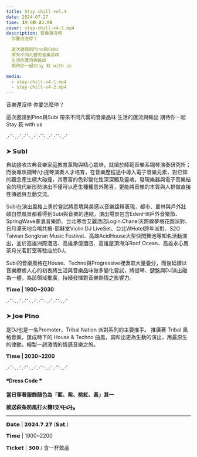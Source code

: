 ```yaml
---
title: Stay chill vol.4
date: 2024-07-27
time: 𝟭9:0𝟬-𝟮2:0𝟬
cover: stay-chill-v4-1.mp4
description: 音樂還沒停
  你要怎麼停？

  這次邀請到Pino與Subi
  帶來不同凡響的音樂品味
  生活的匯流與輸出
  期待你一起Stay 萩 with us

media:
  - stay-chill-v4-1.mp4
  - stay-chill-v4-2.mp4
---
```


音樂還沒停
你要怎麼停？

這次邀請到Pino與Subi
帶來不同凡響的音樂品味
生活的匯流與輸出
期待你一起Stay 萩 with us

⋰⋱⋰⋰⋱⋰⋰⋱⋰⋰⋱⋰

### ➤ 𝗦𝘂𝗯𝗶

自幼接收古典音樂家庭教育薰陶與精心栽培，就讀於師範音樂系鋼琴演奏研究所；而後專攻鋼琴/小提琴演奏人才培育，在音樂歷程途中導入電子音樂元素，對已知的觀念產生極大碰撞，其豐富的色彩變化性深深觸及靈魂，發現樂器與電子音樂結合的現代新形勢演出不僅可以產生種種意外驚喜，更能將音樂的本質與人群做直接性傳遞與互動交流。

Subi在演出風格上勇於嘗試將意境與美感以音樂詮釋表現，都市、叢林與戶外壯碩自然風景都看得到Subi與音樂的連結，演出場景包含EdenHill戶外音樂節、SpringWave春浪音樂節、台北寒舍艾麗酒店Login.Chanel天際線夢境花園派對、日月潭天地合鳴共振-耶穌堂Violin DJ LiveSet、台北WHotel跨年派對、S2O Taiwan Songkran Music Festival、高雄AcidHouse大型快閃舞池等知名活動演出，並於高雄洲際酒店、高雄承億酒店、高雄屋頂海洋Roof Ocean、高雄永心鳳茶月光茗酊室等駐店於DJ。

Subi的音樂風格在House、Techno與Progressive裡汲取大量養分，而後延續以音樂療癒人心的初衷將生活與音樂品味做多變化嘗試，將提琴、鍵盤與DJ演出融為一體，為該領域推廣，持續發揮對音樂熱情之影響力。

**𝗧𝗶𝗺𝗲 | 1900~2030**

⋰⋱⋰⋰⋱⋰⋰⋱⋰⋰⋱⋰

### ➤ 𝗝𝗼𝗲 𝗣𝗶𝗻𝗼

是DJ也是一名Promoter，Tribal Nation 派對系列的主要推手。
推廣著 Tribal 風格音樂，匯成時下的 House & Techno 曲風，調和出更為生動的演出，用最原生的律動，繪製一趟激情的情感音樂之旅。

**𝗧𝗶𝗺𝗲 | 2030~2200**

⋰⋱⋰⋰⋱⋰⋰⋱⋰⋰⋱⋰

#### ❝Dress Code ❞

**當日穿著服飾顏色為「藍、紫、桃紅、黃」其一**

**就送萩条防風打火機1支٩(˃̶͈̀௰˂̶͈́)و**

---

𝗗𝗮𝘁𝗲 | 𝟮𝟬𝟮𝟰.𝟳.𝟮𝟳 (𝗦𝗮𝘁.)

𝗧𝗶𝗺𝗲 | 1900~2200

𝗧𝗶𝗰𝗸𝗲𝘁 | 𝟯𝟬𝟬 / 含一杯飲品
